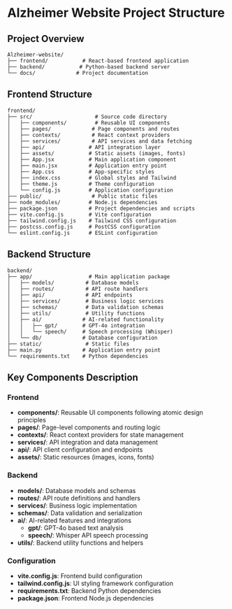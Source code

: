 # Alzheimer Website Project Structure

## Project Overview
```
Alzheimer-website/
├── frontend/           # React-based frontend application
├── backend/           # Python-based backend server
└── docs/             # Project documentation
```

## Frontend Structure
```
frontend/
├── src/                    # Source code directory
│   ├── components/         # Reusable UI components
│   ├── pages/             # Page components and routes
│   ├── contexts/          # React context providers
│   ├── services/          # API services and data fetching
│   ├── api/              # API integration layer
│   ├── assets/           # Static assets (images, fonts)
│   ├── App.jsx           # Main application component
│   ├── main.jsx          # Application entry point
│   ├── App.css           # App-specific styles
│   ├── index.css         # Global styles and Tailwind
│   ├── theme.js          # Theme configuration
│   └── config.js         # Application configuration
├── public/                # Public static files
├── node_modules/         # Node.js dependencies
├── package.json          # Project dependencies and scripts
├── vite.config.js        # Vite configuration
├── tailwind.config.js    # Tailwind CSS configuration
├── postcss.config.js     # PostCSS configuration
└── eslint.config.js      # ESLint configuration
```

## Backend Structure
```
backend/
├── app/                  # Main application package
│   ├── models/          # Database models
│   ├── routes/          # API route handlers
│   ├── api/             # API endpoints
│   ├── services/        # Business logic services
│   ├── schemas/         # Data validation schemas
│   ├── utils/           # Utility functions
│   ├── ai/             # AI-related functionality
│   │   ├── gpt/        # GPT-4o integration
│   │   └── speech/     # Speech processing (Whisper)
│   └── db/             # Database configuration
├── static/              # Static files
├── main.py             # Application entry point
└── requirements.txt    # Python dependencies
```

## Key Components Description

### Frontend
- **components/**: Reusable UI components following atomic design principles
- **pages/**: Page-level components and routing logic
- **contexts/**: React context providers for state management
- **services/**: API integration and data management
- **api/**: API client configuration and endpoints
- **assets/**: Static resources (images, icons, fonts)

### Backend
- **models/**: Database models and schemas
- **routes/**: API route definitions and handlers
- **services/**: Business logic implementation
- **schemas/**: Data validation and serialization
- **ai/**: AI-related features and integrations
  - **gpt/**: GPT-4o based text analysis
  - **speech/**: Whisper API speech processing
- **utils/**: Backend utility functions and helpers

### Configuration
- **vite.config.js**: Frontend build configuration
- **tailwind.config.js**: UI styling framework configuration
- **requirements.txt**: Backend Python dependencies
- **package.json**: Frontend Node.js dependencies
